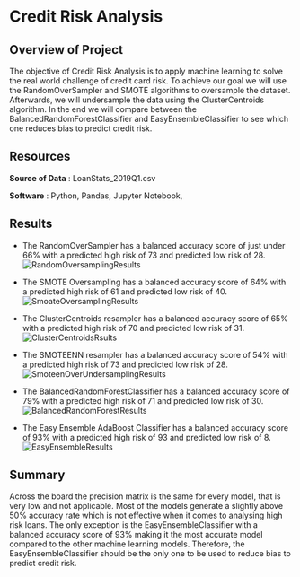 # Credit Risk Analysis

## Overview of Project
The objective of Credit Risk Analysis is to apply machine learning to solve the real world challenge of credit card risk. To achieve our goal we will use the RandomOverSampler and SMOTE algorithms to oversample the dataset. Afterwards, we will undersample the data using the ClusterCentroids algorithm. In the end we will compare between the BalancedRandomForestClassifier and EasyEnsembleClassifier to see which one reduces bias to predict credit risk.
## Resources
**Source of Data** : LoanStats_2019Q1.csv 

**Software** : Python, Pandas, Jupyter Notebook,

## Results

- The RandomOverSampler has a balanced accuracy score of just under 66% with a predicted high risk of 73 and predicted low risk of 28. 
![RandomOversamplingResults](https://user-images.githubusercontent.com/82983000/129909679-191b1836-c275-4cb5-9328-a468d9fe3225.png)

- The SMOTE Oversampling has a balanced accuracy score of 64% with a predicted high risk of 61 and predicted low risk of 40.
 ![SmoateOversamplingResults](https://user-images.githubusercontent.com/82983000/129909890-6562e04c-6082-4162-9283-fc9977a6516b.png)
- The ClusterCentroids resampler has a balanced accuracy score of 65% with a predicted high risk of 70 and predicted low risk of 31.
 ![ClusterCentroidsRsults](https://user-images.githubusercontent.com/82983000/129910050-15102f0c-1d1f-4615-a899-e0b69c30fe01.png)
- The SMOTEENN resampler has a balanced accuracy score of 54% with a predicted high risk of 73 and predicted low risk of 28.
 ![SmoteenOverUndersamplingResults](https://user-images.githubusercontent.com/82983000/129910274-138a30ad-f72b-4aaf-b8ec-8d8ff80492d6.png)
- The BalancedRandomForestClassifier has a balanced accuracy score of 79% with a predicted high risk of 71 and predicted low risk of 30.
 ![BalancedRandomForestResults](https://user-images.githubusercontent.com/82983000/129910544-30c3b2e7-415c-4331-8699-192cf9dd6fd2.png)
- The Easy Ensemble AdaBoost Classifier has a balanced accuracy score of 93% with a predicted high risk of 93 and predicted low risk of 8.
 ![EasyEnsembleResults](https://user-images.githubusercontent.com/82983000/129910674-9bafdc91-1df7-4bbb-8ac9-1614777e16a4.png)


## Summary
Across the board the precision matrix is the same for every model, that is very low and not applicable. Most of the models generate a slightly above 50% accuracy rate which is not effective when it comes to analysing high risk loans. The only exception is the EasyEnsembleClassifier with a balanced accuracy score of 93% making it the most accurate model compared to the other machine learning models. Therefore, the EasyEnsembleClassifier should be the only one to be used to reduce bias to predict credit risk. 
